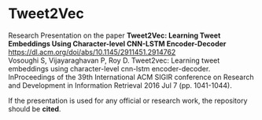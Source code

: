 # Tweet2Vec
Research Presentation on the paper **Tweet2Vec: Learning Tweet Embeddings Using Character-level CNN-LSTM Encoder-Decoder**
https://dl.acm.org/doi/abs/10.1145/2911451.2914762<br>
Vosoughi S, Vijayaraghavan P, Roy D. Tweet2vec: Learning tweet embeddings using character-level cnn-lstm encoder-decoder. InProceedings of the 39th International ACM SIGIR conference on Research and Development in Information Retrieval 2016 Jul 7 (pp. 1041-1044).

If the presentation is used for any official or research work, the repository should be **cited**.
